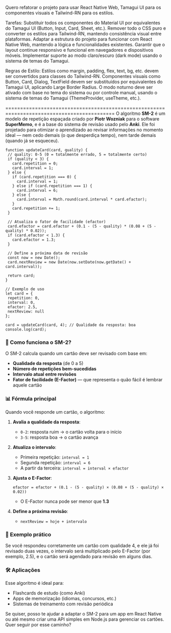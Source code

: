 Quero refatorar o projeto para usar React Native Web, Tamagui UI para os componentes visuais e Tailwind-RN para os estilos.

Tarefas:
Substituir todos os componentes do Material UI por equivalentes do Tamagui UI (Button, Input, Card, Sheet, etc.).
Remover todo o CSS puro e converter os estilos para Tailwind-RN, mantendo consistência visual entre plataformas.
Adaptar a estrutura do projeto para funcionar com React Native Web, mantendo a lógica e funcionalidades existentes.
Garantir que o layout continue responsivo e funcional em navegadores e dispositivos móveis.
Implementar suporte ao modo claro/escuro (dark mode) usando o sistema de temas do Tamagui.

Regras de Estilo:
Estilos como margin, padding, flex, text, bg, etc. devem ser convertidos para classes do Tailwind-RN.
Componentes visuais como Button, Card, Dialog, TextField devem ser substituídos por equivalentes do Tamagui UI, aplicando Large Border Radius.
O modo noturno deve ser ativado com base no tema do sistema ou por controle manual, usando o sistema de temas do Tamagui (ThemeProvider, useTheme, etc.).

===========================================================================================
O algoritmo **SM-2** é um modelo de repetição espaçada criado por **Piotr Wozniak** para o software **SuperMemo**, e é a base do sistema de revisão usado pelo **Anki**. Ele foi projetado para otimizar o aprendizado ao revisar informações no momento ideal — nem cedo demais (o que desperdiça tempo), nem tarde demais (quando já se esqueceu).

 ```text
function updateCard(card, quality) {
  // quality: 0-5 (0 = totalmente errado, 5 = totalmente certo)
  if (quality < 3) {
    card.repetition = 0;
    card.interval = 1;
  } else {
    if (card.repetition === 0) {
      card.interval = 1;
    } else if (card.repetition === 1) {
      card.interval = 6;
    } else {
      card.interval = Math.round(card.interval * card.efactor);
    }
    card.repetition += 1;
  }

  // Atualiza o fator de facilidade (efactor)
  card.efactor = card.efactor + (0.1 - (5 - quality) * (0.08 + (5 - quality) * 0.02));
  if (card.efactor < 1.3) {
    card.efactor = 1.3;
  }

  // Define a próxima data de revisão
  const now = new Date();
  card.nextReview = new Date(now.setDate(now.getDate() + card.interval));

  return card;
}

// Exemplo de uso
let card = {
  repetition: 0,
  interval: 0,
  efactor: 2.5,
  nextReview: null
};

card = updateCard(card, 4); // Qualidade da resposta: boa
console.log(card);
 ```




### 🧠 Como funciona o SM-2?

O SM-2 calcula quando um cartão deve ser revisado com base em:

- **Qualidade da resposta** (de 0 a 5)
- **Número de repetições bem-sucedidas**
- **Intervalo atual entre revisões**
- **Fator de facilidade (E-Factor)** — que representa o quão fácil é lembrar aquele cartão

### 📊 Fórmula principal

Quando você responde um cartão, o algoritmo:

1. **Avalia a qualidade da resposta**:
   - `0-2`: resposta ruim → o cartão volta para o início
   - `3-5`: resposta boa → o cartão avança

2. **Atualiza o intervalo**:
   - Primeira repetição: `interval = 1`
   - Segunda repetição: `interval = 6`
   - A partir da terceira: `interval = interval × efactor`

3. **Ajusta o E-Factor**:
   ```text
   efactor = efactor + (0.1 - (5 - quality) × (0.08 + (5 - quality) × 0.02))
   ```
   - O E-Factor nunca pode ser menor que **1.3**

4. **Define a próxima revisão**:
   - `nextReview = hoje + intervalo`

### 📌 Exemplo prático

Se você respondeu corretamente um cartão com qualidade 4, e ele já foi revisado duas vezes, o intervalo será multiplicado pelo E-Factor (por exemplo, 2.5), e o cartão será agendado para revisão em alguns dias.

### 🛠️ Aplicações

Esse algoritmo é ideal para:
- Flashcards de estudo (como Anki)
- Apps de memorização (idiomas, concursos, etc.)
- Sistemas de treinamento com revisão periódica

Se quiser, posso te ajudar a adaptar o SM-2 para um app em React Native ou até mesmo criar uma API simples em Node.js para gerenciar os cartões. Quer seguir por esse caminho?
